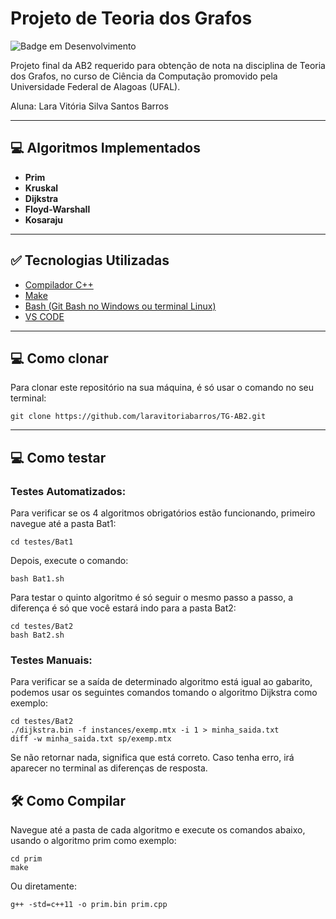 # Projeto de Teoria dos Grafos

![Badge em Desenvolvimento](https://img.shields.io/badge/STATUS-CONCLUÍDO-blue)


Projeto final da AB2 requerido para obtenção de nota na disciplina de Teoria dos Grafos, no curso de Ciência da Computação promovido pela Universidade Federal de Alagoas (UFAL).

Aluna: Lara Vitória Silva Santos Barros

---

## 💻 Algoritmos Implementados

- **Prim**   
- **Kruskal**  
- **Dijkstra**   
- **Floyd-Warshall**  
- **Kosaraju**

---

## ✅ Tecnologias Utilizadas

- [Compilador C++](https://sourceforge.net/projects/mingw/)
- [Make](https://samuel-nonoka.medium.com/instalando-makefile-no-windows-1d0021d2e0ce)
- [Bash (Git Bash no Windows ou terminal Linux)](https://git-scm.com/downloads)
- [VS CODE](https://code.visualstudio.com/)


---

## 💻 Como clonar
Para clonar este repositório na sua máquina, é só usar o comando no seu terminal:

```
git clone https://github.com/laravitoriabarros/TG-AB2.git
```

---

## 💻 Como testar

### Testes Automatizados:

Para verificar se os 4 algoritmos obrigatórios estão funcionando, primeiro navegue até a pasta Bat1:

```
cd testes/Bat1
```

Depois, execute o comando:

```
bash Bat1.sh
```
Para testar o quinto algoritmo é só seguir o mesmo passo a passo, a diferença é só que você estará indo para a pasta Bat2:

```
cd testes/Bat2
bash Bat2.sh
```

### Testes Manuais:

Para verificar se a saída de determinado algoritmo está igual ao gabarito, podemos usar os seguintes comandos tomando o algoritmo Dijkstra como exemplo:

```
cd testes/Bat2
./dijkstra.bin -f instances/exemp.mtx -i 1 > minha_saida.txt
diff -w minha_saida.txt sp/exemp.mtx
```

Se não retornar nada, significa que está correto. Caso tenha erro, irá aparecer no terminal as diferenças de resposta.

## 🛠️ Como Compilar

Navegue até a pasta de cada algoritmo e execute os comandos abaixo, usando o algoritmo prim como exemplo:

```
cd prim
make
```

Ou diretamente:

```
g++ -std=c++11 -o prim.bin prim.cpp
```

```
